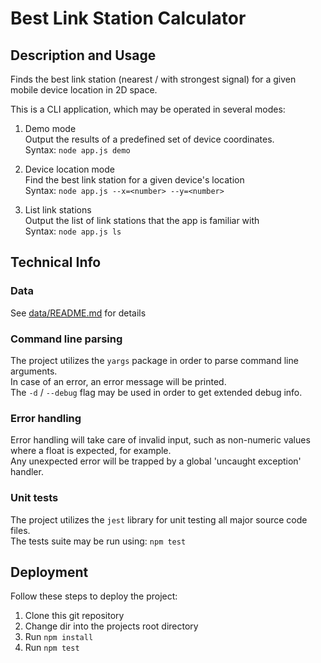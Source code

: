 # Best Link Station Calculator

## Description and Usage

Finds the best link station (nearest / with strongest signal) for a given mobile device location in 2D space.

This is a CLI application, which may be operated in several modes:

1. Demo mode<br>
   Output the results of a predefined set of device coordinates.<br>
   Syntax: `node app.js demo`

1. Device location mode<br>
   Find the best link station for a given device's location<br>
   Syntax: `node app.js --x=<number> --y=<number>`

1. List link stations<br>
   Output the list of link stations that the app is familiar with<br>
   Syntax: `node app.js ls`

## Technical Info

### Data

See [data/README.md](data/README.md) for details

### Command line parsing

The project utilizes the `yargs` package in order to parse command line arguments.<br>
In case of an error, an error message will be printed.<br>
The `-d` / `--debug` flag may be used in order to get extended debug info.

### Error handling

Error handling will take care of invalid input, such as non-numeric values where a float is expected, for example.<br>
Any unexpected error will be trapped by a global 'uncaught exception' handler.

### Unit tests

The project utilizes the `jest` library for unit testing all major source code files.<br>
The tests suite may be run using: `npm test`

## Deployment

Follow these steps to deploy the project:

1. Clone this git repository
1. Change dir into the projects root directory
1. Run `npm install`
1. Run `npm test`

